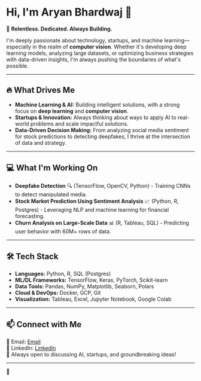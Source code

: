 # Hi, I'm Aryan Bhardwaj 👋

🚀 **Relentless. Dedicated. Always Building.**

I'm deeply passionate about technology, startups, and machine learning—especially in the realm of **computer vision**. Whether it's developing deep learning models, analyzing large datasets, or optimizing business strategies with data-driven insights, I'm always pushing the boundaries of what's possible.

---

## 🔥 What Drives Me
- **Machine Learning & AI:** Building intelligent solutions, with a strong focus on **deep learning** and **computer vision**.
- **Startups & Innovation:** Always thinking about ways to apply AI to real-world problems and scale impactful solutions.
- **Data-Driven Decision Making:** From analyzing social media sentiment for stock predictions to detecting deepfakes, I thrive at the intersection of data and strategy.

---

## 💻 What I'm Working On
- **Deepfake Detection** 🔍 (TensorFlow, OpenCV, Python) - Training CNNs to detect manipulated media.
- **Stock Market Prediction Using Sentiment Analysis** 📈 (Python, R, Postgres) - Leveraging NLP and machine learning for financial forecasting.
- **Churn Analysis on Large-Scale Data** 📊 (R, Tableau, SQL) - Predicting user behavior with 60M+ rows of data.

---

## 🛠️ Tech Stack
- **Languages:** Python, R, SQL (Postgres)
- **ML/DL Frameworks:** TensorFlow, Keras, PyTorch, Scikit-learn
- **Data Tools:** Pandas, NumPy, Matplotlib, Seaborn, Polars
- **Cloud & DevOps:** Docker, GCP, Git
- **Visualization:** Tableau, Excel, Jupyter Notebook, Google Colab

---

## 📫 Connect with Me
📧 Email: [Email](mailto:aryanbh96@gmail.com)  
💼 LinkedIn: [LinkedIn](https://www.linkedin.com/in/aaryanb)  
📍 Always open to discussing AI, startups, and groundbreaking ideas!

---

🚀

